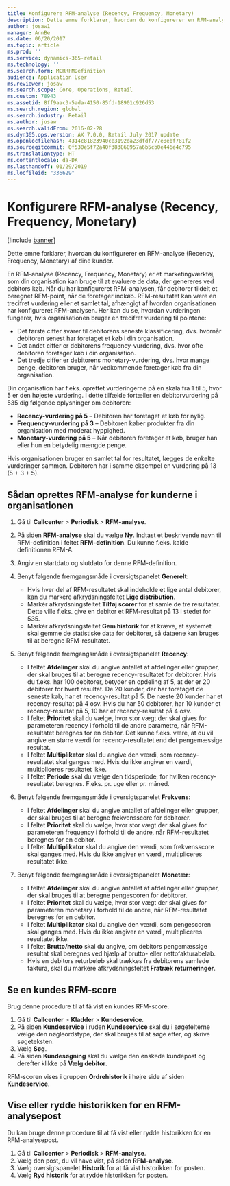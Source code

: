 ```yaml
---
title: Konfigurere RFM-analyse (Recency, Frequency, Monetary)
description: Dette emne forklarer, hvordan du konfigurerer en RFM-analyse (Recency, Frequency, Monetary) af dine kunder.
author: josaw1
manager: AnnBe
ms.date: 06/20/2017
ms.topic: article
ms.prod: ''
ms.service: dynamics-365-retail
ms.technology: ''
ms.search.form: MCRRFMDefinition
audience: Application User
ms.reviewer: josaw
ms.search.scope: Core, Operations, Retail
ms.custom: 78943
ms.assetid: 8ff9aac3-5ada-4150-85fd-18901c926d53
ms.search.region: global
ms.search.industry: Retail
ms.author: josaw
ms.search.validFrom: 2016-02-28
ms.dyn365.ops.version: AX 7.0.0, Retail July 2017 update
ms.openlocfilehash: 4314c81823940ce3192da23dfdf777e8ebf781f2
ms.sourcegitcommit: 0f530e5f72a40f383868957a6b5cb0e446e4c795
ms.translationtype: HT
ms.contentlocale: da-DK
ms.lasthandoff: 01/29/2019
ms.locfileid: "336629"
---
```

# <a name="set-up-recency-frequency-and-monetary-rfm-analysis"></a>Konfigurere RFM-analyse (Recency, Frequency, Monetary)

[!include [banner](includes/banner.md)]

Dette emne forklarer, hvordan du konfigurerer en RFM-analyse (Recency, Frequency, Monetary) af dine kunder.

En RFM-analyse (Recency, Frequency, Monetary) er et marketingværktøj, som din organisation kan bruge til at evaluere de data, der genereres ved debitors køb. Når du har konfigureret RFM-analysen, får debitorer tildelt et beregnet RFM-point, når de foretager indkøb. RFM-resultatet kan være en trecifret vurdering eller et samlet tal, afhængigt af hvordan organisationen har konfigureret RFM-analysen. Her kan du se, hvordan vurderingen fungerer, hvis organisationen bruger en trecifret vurdering til pointene:

- Det første ciffer svarer til debitorens seneste klassificering, dvs. hvornår debitoren senest har foretaget et køb i din organisation.
- Det andet ciffer er debitorens frequency-vurdering, dvs. hvor ofte debitoren foretager køb i din organisation.
- Det tredje ciffer er debitorens monetary-vurdering, dvs. hvor mange penge, debitoren bruger, når vedkommende foretager køb fra din organisation.

Din organisation har f.eks. oprettet vurderingerne på en skala fra 1 til 5, hvor 5 er den højeste vurdering. I dette tilfælde fortæller en debitorvurdering på 535 dig følgende oplysninger om debitoren:

- **Recency-vurdering på 5** – Debitoren har foretaget et køb for nylig.
- **Frequency-vurdering på 3** – Debitoren køber produkter fra din organisation med moderat hyppighed.
- **Monetary-vurdering på 5** – Når debitoren foretager et køb, bruger han eller hun en betydelig mængde penge.

Hvis organisationen bruger en samlet tal for resultatet, lægges de enkelte vurderinger sammen. Debitoren har i samme eksempel en vurdering på 13 (5 + 3 + 5).

## <a name="to-set-up-rfm-analysis-for-the-customers-in-your-organization"></a>Sådan oprettes RFM-analyse for kunderne i organisationen

1. Gå til **Callcenter** \> **Periodisk** \> **RFM-analyse**.
2. På siden **RFM-analyse** skal du vælge **Ny**. Indtast et beskrivende navn til RFM-definition i feltet **RFM-definition**. Du kunne f.eks. kalde definitionen RFM-A.
3. Angiv en startdato og slutdato for denne RFM-definition.
4. Benyt følgende fremgangsmåde i oversigtspanelet **Generelt**:

    - Hvis hver del af RFM-resultatet skal indeholde et lige antal debitorer, kan du markere afkrydsningsfeltet **Lige distribution**.
    - Markér afkrydsningsfeltet **Tilføj scorer** for at samle de tre resultater. Dette ville f.eks. give en debitor et RFM-resultat på 13 i stedet for 535.
    - Markér afkrydsningsfeltet **Gem historik** for at kræve, at systemet skal gemme de statistiske data for debitorer, så dataene kan bruges til at beregne RFM-resultatet.

5. Benyt følgende fremgangsmåde i oversigtspanelet **Recency**:

    - I feltet **Afdelinger** skal du angive antallet af afdelinger eller grupper, der skal bruges til at beregne recency-resultatet for debitorer. Hvis du f.eks. har 100 debitorer, betyder en opdeling af 5, at der er 20 debitorer for hvert resultat. De 20 kunder, der har foretaget de seneste køb, har et recency-resultat på 5. De næste 20 kunder har et recency-resultat på 4 osv. Hvis du har 50 debitorer, har 10 kunder et recency-resultat på 5, 10 har et recency-resultat på 4 osv.
    - I feltet **Prioritet** skal du vælge, hvor stor vægt der skal gives for parameteren recency i forhold til de andre parametre, når RFM-resultatet beregnes for en debitor. Det kunne f.eks. være, at du vil angive en større værdi for recency-resultatet end det pengemæssige resultat.
    - I feltet **Multiplikator** skal du angive den værdi, som recency-resultatet skal ganges med. Hvis du ikke angiver en værdi, multipliceres resultatet ikke.
    - I feltet **Periode** skal du vælge den tidsperiode, for hvilken recency-resultatet beregnes. F.eks. pr. uge eller pr. måned.

6. Benyt følgende fremgangsmåde i oversigtspanelet **Frekvens**:

    - I feltet **Afdelinger** skal du angive antallet af afdelinger eller grupper, der skal bruges til at beregne frekvensscore for debitorer.
    - I feltet **Prioritet** skal du vælge, hvor stor vægt der skal gives for parameteren frequency i forhold til de andre, når RFM-resultatet beregnes for en debitor.
    - I feltet **Multiplikator** skal du angive den værdi, som frekvensscore skal ganges med. Hvis du ikke angiver en værdi, multipliceres resultatet ikke.

7. Benyt følgende fremgangsmåde i oversigtspanelet **Monetær**:

    - I feltet **Afdelinger** skal du angive antallet af afdelinger eller grupper, der skal bruges til at beregne pengescoren for debitorer.
    - I feltet **Prioritet** skal du vælge, hvor stor vægt der skal gives for parameteren monetary i forhold til de andre, når RFM-resultatet beregnes for en debitor.
    - I feltet **Multiplikator** skal du angive den værdi, som pengescoren skal ganges med. Hvis du ikke angiver en værdi, multipliceres resultatet ikke.
    - I feltet **Brutto/netto** skal du angive, om debitors pengemæssige resultat skal beregnes ved hjælp af brutto- eller nettofakturabeløb.
    - Hvis en debitors returbeløb skal trækkes fra debitorens samlede faktura, skal du markere afkrydsningsfeltet **Fratræk returneringer**.

## <a name="view-a-customers-rfm-score"></a>Se en kundes RFM-score

Brug denne procedure til at få vist en kundes RFM-score.

1. Gå til **Callcenter** \> **Kladder** \> **Kundeservice**.
2. På siden **Kundeservice** i ruden **Kundeservice** skal du i søgefelterne vælge den nøgleordstype, der skal bruges til at søge efter, og skrive søgeteksten.
3. Vælg **Søg**.
4. På siden **Kundesøgning** skal du vælge den ønskede kundepost og derefter klikke på **Vælg debitor**.

RFM-scoren vises i gruppen **Ordrehistorik** i højre side af siden **Kundeservice**.

## <a name="view-or-clear-the-history-of-an-rfm-analysis-record"></a>Vise eller rydde historikken for en RFM-analysepost

Du kan bruge denne procedure til at få vist eller rydde historikken for en RFM-analysepost.

1. Gå til **Callcenter** \> **Periodisk** \> **RFM-analyse**.
2. Vælg den post, du vil have vist, på siden **RFM-analyse**.
3. Vælg oversigtspanelet **Historik** for at få vist historikken for posten.
4. Vælg **Ryd historik** for at rydde historikken for posten.
